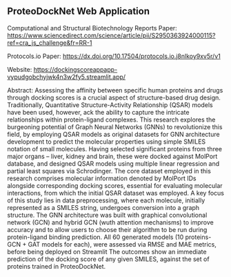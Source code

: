 ## ProteoDockNet Web Application

Computational and Structural Biotechnology Reports Paper: https://www.sciencedirect.com/science/article/pii/S2950363924000115?ref=cra_js_challenge&fr=RR-1

Protocols.io Paper: https://dx.doi.org/10.17504/protocols.io.j8nlkoy9xv5r/v1

Website: https://dockingscoreappapp-vypudgobchyjwk4n3w2fy5.streamlit.app/

Abstract:
Assessing the affinity between specific human proteins and drugs through docking scores is a crucial aspect of structure-based drug design. Traditionally, Quantitative Structure-Activity Relationship (QSAR) models have been used, however, ack the ability to capture the intricate relationships within protein-ligand complexes. This research explores the burgeoning potential of Graph Neural Networks (GNNs) to revolutionize this field, by employing QSAR models as original datasets for GNN architecture development to predict the molecular properties using simple SMILES notation of small molecules. Having selected significant proteins from three major organs – liver, kidney and brain, these were docked against MolPort database, and designed QSAR models using multiple linear regression and partial least squares via Schrodinger. The core dataset employed in this research comprises molecular information denoted by MolPort IDs alongside corresponding docking scores, essential for evaluating molecular interactions, from which the initial QSAR dataset was employed. A key focus of this study lies in data preprocessing, where each molecule, initially represented as a SMILES string, undergoes conversion into a graph structure. The GNN architecture was built with graphical convolutional network (GCN) and hybrid GCN (wuth attention mechanisms) to improve accuracy and to allow users to choose their algorithm to be run during protein-ligand binding prediction. All 60 generated models (10 proteins- GCN + GAT models for each), were assessed via RMSE and MAE metrics, before being deployed on Streamlit The outcomes show an immediate prediction of the docking score of any given SMILES, against the set of proteins trained in ProteoDockNet.

